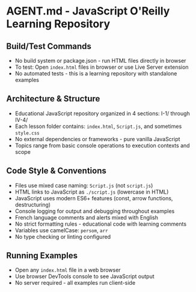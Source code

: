 # AGENT.md - JavaScript O'Reilly Learning Repository

## Build/Test Commands
- No build system or package.json - run HTML files directly in browser
- To test: Open `index.html` files in browser or use Live Server extension
- No automated tests - this is a learning repository with standalone examples

## Architecture & Structure
- Educational JavaScript repository organized in 4 sections: I-1/ through IV-4/
- Each lesson folder contains: `index.html`, `Script.js`, and sometimes `style.css`
- No external dependencies or frameworks - pure vanilla JavaScript
- Topics range from basic console operations to execution contexts and scope

## Code Style & Conventions
- Files use mixed case naming: `Script.js` (not `script.js`)
- HTML links to JavaScript as `./script.js` (lowercase in HTML)
- JavaScript uses modern ES6+ features (const, arrow functions, destructuring)
- Console logging for output and debugging throughout examples
- French language comments and alerts mixed with English
- No strict formatting rules - educational code with learning comments
- Variables use camelCase: `persom`, `arr`
- No type checking or linting configured

## Running Examples
- Open any `index.html` file in a web browser
- Use browser DevTools console to see JavaScript output
- No server required - all examples run client-side

